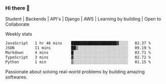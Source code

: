 ### Hi there 👋 

Student | Backends | API's | Django | AWS |  Learning by building | Open to Collaborate

Weekly stats
<!--START_SECTION:waka-->

```txt
JavaScript   1 hr 46 mins    ████████████████████▓░░░░   82.37 %
JSON         11 mins         ██▒░░░░░░░░░░░░░░░░░░░░░░   09.19 %
Markdown     4 mins          █░░░░░░░░░░░░░░░░░░░░░░░░   03.71 %
TypeScript   3 mins          ▓░░░░░░░░░░░░░░░░░░░░░░░░   02.72 %
Python       1 min           ▒░░░░░░░░░░░░░░░░░░░░░░░░   01.15 %
```

<!--END_SECTION:waka-->


Passionate about solving real-world problems by building amazing softwares.
